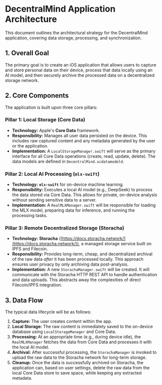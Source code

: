 # DecentralMind Application Architecture

This document outlines the architectural strategy for the DecentralMind application, covering data storage, processing, and synchronization.

## 1. Overall Goal

The primary goal is to create an iOS application that allows users to capture and store personal data on their device, process that data locally using an AI model, and then securely archive the processed data on a decentralized storage network.

## 2. Core Components

The application is built upon three core pillars:

### Pillar 1: Local Storage (Core Data)

- **Technology:** Apple's **Core Data** framework.
- **Responsibility:** Manages all user data persisted on the device. This includes raw captured content and any metadata generated by the user or the application.
- **Implementation:** A `LocalStorageManager.swift` will serve as the primary interface for all Core Data operations (create, read, update, delete). The data models are defined in `DecentralMind.xcdatamodeld`.

### Pillar 2: Local AI Processing (`mlx-swift`)

- **Technology:** **`mlx-swift`** for on-device machine learning.
- **Responsibility:** Executes a local AI model (e.g., DeepSeek) to process the data stored via Core Data. This allows for private, on-device analysis without sending sensitive data to a server.
- **Implementation:** A `RealMLXManager.swift` will be responsible for loading the MLX model, preparing data for inference, and running the processing tasks.

### Pillar 3: Remote Decentralized Storage (Storacha)

- **Technology:** **Storacha** ([https://docs.storacha.network/](https://docs.storacha.network/)), a managed storage service built on IPFS and Filecoin.
- **Responsibility:** Provides long-term, cheap, and decentralized archival of the raw data *after* it has been processed locally. This approach ensures user privacy by only archiving data post-analysis.
- **Implementation:** A new `StorachaManager.swift` will be created. It will communicate with the Storacha HTTP REST API to handle authentication and data uploads. This abstracts away the complexities of direct Filecoin/IPFS integration.

## 3. Data Flow

The typical data lifecycle will be as follows:

1.  **Capture:** The user creates content within the app.
2.  **Local Storage:** The raw content is immediately saved to the on-device database using `LocalStorageManager` and Core Data.
3.  **Processing:** At an appropriate time (e.g., during device idle), the `RealMLXManager` fetches the data from Core Data and processes it with the local AI model.
4.  **Archival:** After successful processing, the `StorachaManager` is invoked to upload the raw data to the Storacha network for long-term storage.
5.  **Cleanup:** Once the data is successfully archived on Storacha, the application can, based on user settings, delete the raw data from the local Core Data store to save space, while keeping any extracted metadata.